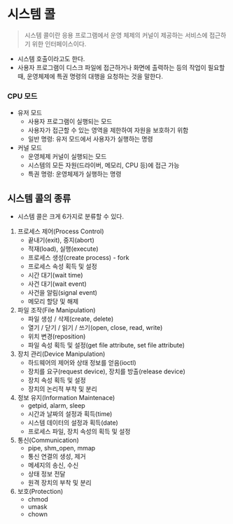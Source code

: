 # 시스템 콜

> 시스템 콜이란 응용 프로그램에서 운영 체제의 커널이 제공하는 서비스에 접근하기 위한 인터페이스이다.

- 시스템 호출이라고도 한다.
- 사용자 프로그램이 디스크 파일에 접근하거나 화면에 출력하는 등의 작업이 필요할 때, 운영체제에 특권 명령의 대행을 요청하는 것을 말한다.

### CPU 모드

- 유저 모드
  - 사용자 프로그램이 실행되는 모드
  - 사용자가 접근할 수 있는 영역을 제한하여 자원을 보호하기 위함
  - 일반 명령: 유저 모드에서 사용자가 실행하는 명령
- 커널 모드
  - 운영체제 커널이 실행되는 모드
  - 시스템의 모든 자원(드라이버, 메모리, CPU 등)에 접근 가능
  - 특권 명령: 운영체제가 실행하는 명령

## 시스템 콜의 종류

- 시스템 콜은 크게 6가지로 분류할 수 있다.

1. 프로세스 제어(Process Control)
   - 끝내기(exit), 중지(abort)
   - 적재(load), 실행(execute)
   - 프로세스 생성(create process) - fork
   - 프로세스 속성 획득 및 설정
   - 시간 대기(wait time)
   - 사건 대기(wait event)
   - 사건을 알림(signal event)
   - 메모리 할당 및 해제
2. 파일 조작(File Manipulation)
   - 파일 생성 / 삭제(create, delete)
   - 열기 / 닫기 / 읽기 / 쓰기(open, close, read, write)
   - 위치 변경(reposition)
   - 파일 속성 획득 및 설정(get file attribute, set file attribute)
3. 장치 관리(Device Manipulation)
   - 하드웨어의 제어와 상태 정보를 얻음(ioctl)
   - 장치를 요구(request device), 장치를 방출(release device)
   - 장치 속성 획득 및 설정
   - 장치의 논리적 부착 및 분리
4. 정보 유지(Information Maintenace)
   - getpid, alarm, sleep
   - 시간과 날짜의 설정과 획득(time)
   - 시스템 데이터의 설정과 획득(date)
   - 프로세스 파일, 장치 속성의 획득 및 설정
5. 통신(Communication)
   - pipe, shm_open, mmap
   - 통신 연결의 생성, 제거
   - 메세지의 송신, 수신
   - 상태 정보 전달
   - 원격 장치의 부착 및 분리
6. 보호(Protection)
   - chmod
   - umask
   - chown
